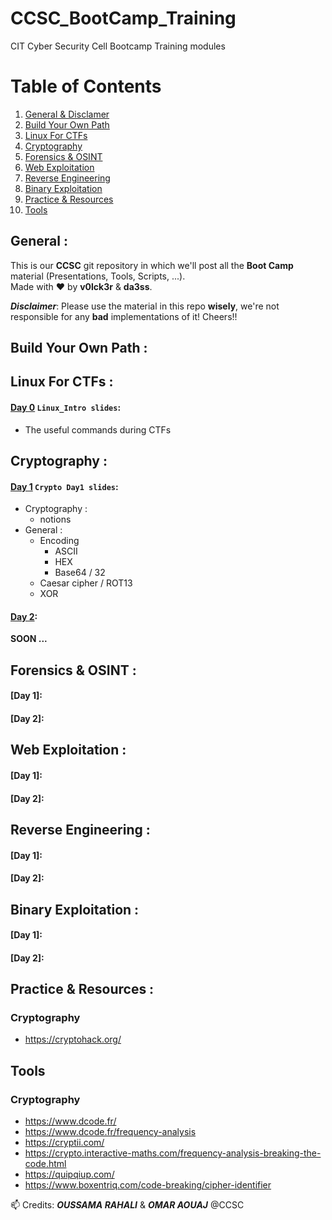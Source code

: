 # CCSC_BootCamp_Training
CIT Cyber Security Cell Bootcamp Training modules


# Table of Contents
1. [General & Disclamer](#general)
2. [Build Your Own Path](#build)
3. [Linux For CTFs](#linux)
4. [Cryptography](#crypto)
5. [Forensics & OSINT](#osint)
6. [Web Exploitation](#web)
7. [Reverse Engineering](#rev)
8. [Binary Exploitation](#pwn)
9. [Practice & Resources](#practice)
10. [Tools](#tools)

## General :<a name="general" />
This is our **CCSC** git repository in which we'll post all the **Boot Camp** material (Presentations, Tools, Scripts, ...). <br />
Made with :heart: by **v0lck3r** & **da3ss**.

***Disclaimer***: 
Please use the material in this repo **wisely**, we're not responsible for any **bad** implementations of it! Cheers!!

## Build Your Own Path :<a name="build" />

## Linux For CTFs :<a name="linux" />
#### [Day 0](https://github.com/v0lck3r/CCSC_BootCamp_Training/tree/main/Linux_Intro) `Linux_Intro slides`:

- The useful commands during CTFs

## Cryptography :<a name="crypto" />
#### [Day 1](https://github.com/v0lck3r/CCSC_BootCamp_Training/tree/main/Crypto/Day1) `Crypto Day1 slides`:

- Cryptography :
    - notions
- General :
    - Encoding
      - ASCII
      - HEX
      - Base64 / 32
    - Caesar cipher / ROT13
    - XOR

#### [Day 2]():

**SOON ...**

## Forensics & OSINT :<a name="osint" />
#### [Day 1]:
#### [Day 2]:
## Web Exploitation :<a name="web" />
#### [Day 1]:
#### [Day 2]:

## Reverse Engineering :<a name="rev" />
#### [Day 1]:
#### [Day 2]:
## Binary Exploitation :<a name="pwn" />
#### [Day 1]:
#### [Day 2]:


## Practice & Resources :<a name="practice" />

### Cryptography
-   https://cryptohack.org/


## Tools <a name="tools" />

### Cryptography
- https://www.dcode.fr/
- https://www.dcode.fr/frequency-analysis
- https://cryptii.com/
- https://crypto.interactive-maths.com/frequency-analysis-breaking-the-code.html
- https://quipqiup.com/
- https://www.boxentriq.com/code-breaking/cipher-identifier




📫 Credits: 
***OUSSAMA RAHALI*** & ***OMAR AOUAJ*** @CCSC
